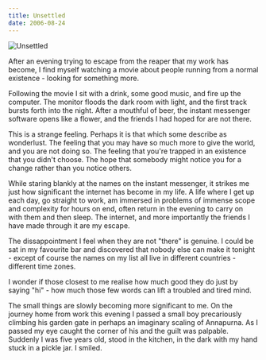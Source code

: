 ```yaml
---
title: Unsettled
date: 2006-08-24
---
```


![Unsettled](https://source.unsplash.com/y7GlIdTUOvo/1600x900)

After an evening trying to escape from the reaper that my work has become, I find myself watching a movie about people running from a normal existence - looking for something more.

Following the movie I sit with a drink, some good music, and fire up the computer. The monitor floods the dark room with light, and the first track bursts forth into the night. After a mouthful of beer, the instant messenger software opens like a flower, and the friends I had hoped for are not there.

This is a strange feeling. Perhaps it is that which some describe as wonderlust. The feeling that you may have so much more to give the world, and you are not doing so. The feeling that you're trapped in an existence that you didn't choose. The hope that somebody might notice you for a change rather than you notice others.

While staring blankly at the names on the instant messenger, it strikes me just how significant the internet has become in my life. A life where I get up each day, go straight to work, am immersed in problems of immense scope and complexity for hours on end, often return in the evening to carry on with them and then sleep. The internet, and more importantly the friends I have made through it are my escape.

The dissappointment I feel when they are not "there" is genuine. I could be sat in my favourite bar and discovered that nobody else can make it tonight - except of course the names on my list all live in different countries - different time zones.

I wonder if those closest to me realise how much good they do just by saying "hi" - how much those few words can lift a troubled and tired mind.

The small things are slowly becoming more significant to me. On the journey home from work this evening I passed a small boy precariously climbing his garden gate in perhaps an imaginary scaling of Annapurna. As I passed my eye caught the corner of his and the guilt was palpable. Suddenly I was five years old, stood in the kitchen, in the dark with my hand stuck in a pickle jar. I smiled.
